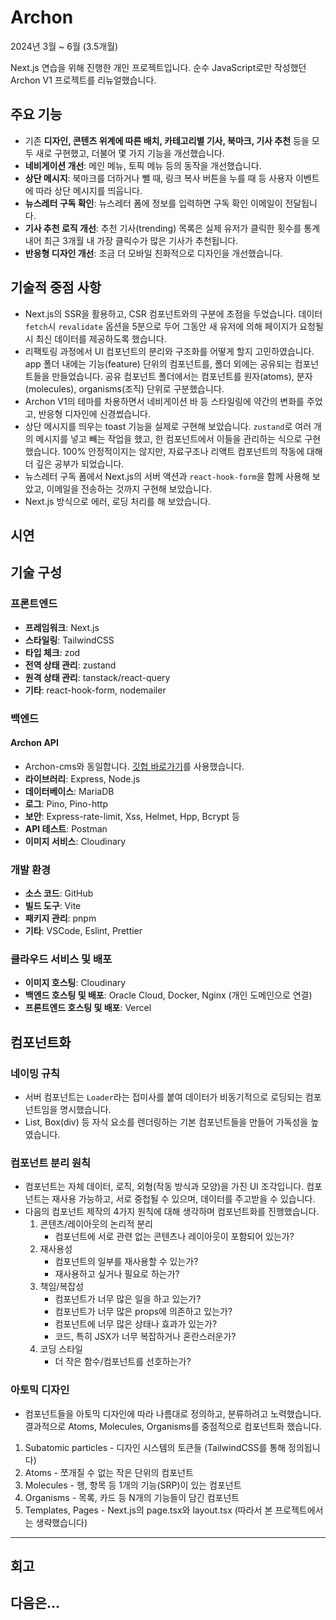 # Archon

2024년 3월 ~ 6월 (3.5개월)

Next.js 연습을 위해 진행한 개인 프로젝트입니다. 순수 JavaScript로만 작성했던 Archon V1 프로젝트를 리뉴얼했습니다.

## 주요 기능
- 기존 **디자인, 콘텐츠 위계에 따른 배치, 카테고리별 기사, 북마크, 기사 추천** 등을 모두 새로 구현했고, 더불어 몇 가지 기능을 개선했습니다.
- **네비게이션 개선**: 메인 메뉴, 토픽 메뉴 등의 동작을 개선했습니다.
- **상단 메시지**: 북마크를 더하거나 뺄 때, 링크 복사 버튼을 누를 때 등 사용자 이벤트에 따라 상단 메시지를 띄웁니다.
- **뉴스레터 구독 확인**: 뉴스레터 폼에 정보를 입력하면 구독 확인 이메일이 전달됩니다.
- **기사 추천 로직 개선**: 추천 기사(trending) 목록은 실제 유저가 클릭한 횟수를 통계 내어 최근 3개월 내 가장 클릭수가 많은 기사가 추천됩니다.
- **반응형 디자인 개선**: 조금 더 모바일 친화적으로 디자인을 개선했습니다.

## 기술적 중점 사항

- Next.js의 SSR을 활용하고, CSR 컴포넌트와의 구분에 초점을 두었습니다. 데이터 `fetch`시 `revalidate` 옵션을 5분으로 두어 그동안 새 유저에 의해 페이지가 요청될 시 최신 데이터를 제공하도록 했습니다.
- 리팩토링 과정에서 UI 컴포넌트의 분리와 구조화를 어떻게 할지 고민하였습니다. app 폴더 내에는 기능(feature) 단위의 컴포넌트를, 폴더 외에는 공유되는 컴포넌트들을 만들었습니다. 공유 컴포넌트 폴더에서는 컴포넌트를 원자(atoms), 분자(molecules), organisms(조직) 단위로 구분했습니다.
- Archon V1의 테마를 차용하면서 네비게이션 바 등 스타일링에 약간의 변화를 주었고, 반응형 디자인에 신경썼습니다.
- 상단 메시지를 띄우는 toast 기능을 실제로 구현해 보았습니다. `zustand`로 여러 개의 메시지를 넣고 빼는 작업을 했고, 한 컴포넌트에서 이들을 관리하는 식으로 구현했습니다. 100% 안정적이지는 않지만, 자료구조나 리액트 컴포넌트의 작동에 대해 더 깊은 공부가 되었습니다.
- 뉴스레터 구독 폼에서 Next.js의 서버 액션과 `react-hook-form`을 함께 사용해 보았고, 이메일을 전송하는 것까지 구현해 보았습니다.
- Next.js 방식으로 에러, 로딩 처리를 해 보았습니다.

## 시연

## 기술 구성

### 프론트엔드

- **프레임워크**: Next.js
- **스타일링**: TailwindCSS
- **타입 체크**: zod
- **전역 상태 관리**: zustand
- **원격 상태 관리**: tanstack/react-query
- **기타**: react-hook-form, nodemailer

### 백엔드
#### Archon API
- Archon-cms와 동일합니다. [깃헙 바로가기](https://github.com/urbanscratcher/project-archon-api)를 사용했습니다.
- **라이브러리**: Express, Node.js
- **데이터베이스**: MariaDB
- **로그**: Pino, Pino-http
- **보안**: Express-rate-limit, Xss, Helmet, Hpp, Bcrypt 등
- **API 테스트**: Postman
- **이미지 서비스**: Cloudinary

### 개발 환경
- **소스 코드**: GitHub
- **빌드 도구**: Vite
- **패키지 관리**: pnpm
- **기타**: VSCode, Eslint, Prettier

### 클라우드 서비스 및 배포
- **이미지 호스팅**: Cloudinary
- **백엔드 호스팅 및 배포**: Oracle Cloud, Docker, Nginx (개인 도메인으로 연결)
- **프론트엔드 호스팅 및 배포**: Vercel

## 컴포넌트화

### 네이밍 규칙
- 서버 컴포넌트는 `Loader`라는 접미사를 붙여 데이터가 비동기적으로 로딩되는 컴포넌트임을 명시했습니다.
- List, Box(div) 등 자식 요소를 렌더링하는 기본 컴포넌트들을 만들어 가독성을 높였습니다.

### 컴포넌트 분리 원칙

- 컴포넌트는 자체 데이터, 로직, 외형(작동 방식과 모양)을 가진 UI 조각입니다. 컴포넌트는 재사용 가능하고, 서로 중첩될 수 있으며, 데이터를 주고받을 수 있습니다.
- 다음의 컴포넌트 제작의 4가지 원칙에 대해 생각하며 컴포넌트화를 진행했습니다.
  1. 콘텐츠/레이아웃의 논리적 분리
     - 컴포넌트에 서로 관련 없는 콘텐츠나 레이아웃이 포함되어 있는가?
  2. 재사용성
     - 컴포넌트의 일부를 재사용할 수 있는가?
     - 재사용하고 싶거나 필요로 하는가?
  3. 책임/복잡성
     - 컴포넌트가 너무 많은 일을 하고 있는가?
     - 컴포넌트가 너무 많은 props에 의존하고 있는가?
     - 컴포넌트에 너무 많은 상태나 효과가 있는가?
     - 코드, 특히 JSX가 너무 복잡하거나 혼란스러운가?
  4. 코딩 스타일
     - 더 작은 함수/컴포넌트를 선호하는가?

### 아토믹 디자인
- 컴포넌트들을 아토믹 디자인에 따라 나름대로 정의하고, 분류하려고 노력했습니다. 결과적으로 Atoms, Molecules, Organisms를 중점적으로 컴포넌트화 했습니다.
1. Subatomic particles - 디자인 시스템의 토큰들 (TailwindCSS를 통해 정의됩니다)
2. Atoms - 쪼개질 수 없는 작은 단위의 컴포넌트
3. Molecules - 행, 항목 등 1개의 기능(SRP)이 있는 컴포넌트
4. Organisms - 목록, 카드 등 N개의 기능들이 담긴 컴포넌트
5. Templates, Pages - Next.js의 page.tsx와 layout.tsx (따라서 본 프로젝트에서는 생략했습니다)


---

## 회고

## 다음은...


